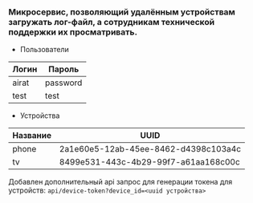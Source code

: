 
### Микросервис, позволяющий удалённым устройствам загружать лог-файл, а сотрудникам технической поддержки их просматривать.

* Пользователи

| Логин  | Пароль    |
|--------|-----------|
| airat  | password  |
| test   | test      |

* Устройства

| Название | UUID                                   |
|----------|----------------------------------------|
| phone    | 2a1e60e5-12ab-45ee-8462-d4398c103a4c    |
| tv       | 8499e531-443c-4b29-99f7-a61aa168c00c    |

Добавлен дополнительный api запрос для генерации токена для устройств:
```api/device-token?device_id=<uuid устройства>```

